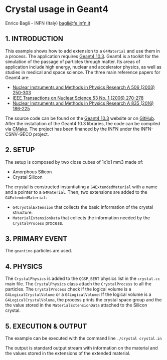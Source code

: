 # Crystal usage in Geant4

Enrico Bagli - INFN (Italy)
bagli@fe.infn.it

## 1. INTRODUCTION
This example shows how to add extension to a `G4Material` and use them in a process.
The application requires [Geant4 10.3](www.geant4.org). Geant4 is a toolkit for the simulation of the passage of particles through matter. Its areas of application include high energy, nuclear and accelerator physics, as well as studies in medical and space science. The three main reference papers for Geant4 are:
- [Nuclear Instruments and Methods in Physics Research A 506 (2003) 250-303](http://www.sciencedirect.com/science/article/pii/S0168900203013688)
- [IEEE Transactions on Nuclear Science 53 No. 1 (2006) 270-278](http://ieeexplore.ieee.org/xpls/abs_all.jsp?isnumber=33833&arnumber=1610988&count=33&index=7)
- [Nuclear Instruments and Methods in Physics Research A 835 (2016) 186-225](http://www.sciencedirect.com/science/article/pii/S0168900216306957)

The source code can be found on the [Geant4 10.3](www.geant4.org) website or on [GitHub](https://github.com/Geant4/geant4/tree/geant4-10.3-release). After the installation of the Geant4 10.3 libraries, the code can be compiled via [CMake](www.cmake.org).
The project has been financed by the INFN under the INFN-CSNV-GECO project.

## 2. SETUP
The setup is composed by two close cubes of 1x1x1 mm3 made of:
- Amorphous Silicon
- Crystal Silicon

The crystal is constructed instantiating a `G4ExtendedMaterial` with a name and a pointer to a `G4Material`.
Then, two extensions are added to the `G4ExtendedMaterial`:
- `G4CrystalExtension` that collects the basic information of the crystal structure.
- `MaterialExtensionData` that collects the information needed by the `CrystalProcess` process.

## 3. PRIMARY EVENT
The `geantino` particles are used.

## 4. PHYSICS
The `CrystalPhysics` is added to the `QGSP_BERT` physics list in the `crystal.cc` main file.
The `CrystalPhysics` class attach the `CrystalProcess` to all the particles.
The `CrystalProcess` check if the logical volume is a `G4LogicalCrystalVolume` or a `G4LogicalVolume`:
If the logical volume is a `G4LogicalCrystalVolume`, the process prints the crystal space group and the the value stored in the `MaterialExtensionData` attached to the Silicon crystal.


## 5. EXECUTION & OUTPUT 
The example can be executed with the command line
`./crystal crystal.in`

The output is standard output stream with information on the material and the values stored in the extensions of the extended material.
